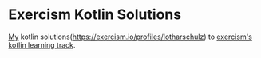 # Exercism Kotlin Solutions

[My](https://exercism.io/profiles/lotharschulz) kotlin solutions(https://exercism.io/profiles/lotharschulz) to [exercism's](http://exercism.io/) [kotlin learning track](https://exercism.io/my/tracks/kotlin).